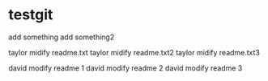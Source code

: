 # testgit


add something
add something2

taylor midify readme.txt
taylor midify readme.txt2
taylor midify readme.txt3

david modify readme 1
david modify readme 2
david modify readme 3
